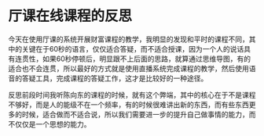 # 厅课在线课程的反思

今天在使用厅课的系统开展财富课程的教学，我明显的发现和平时的课程不同，其中的关键在于60秒的语言，仅仅适合答疑，而不适合授课，因为一个人的说话具有连贯性，如果60秒停顿后，明显跟不上后面的思路，就算通过思维导图，有的适合也不会连贯，所以最好的方式就是使用直播系统完成课程的教学，然后使用语音的答疑工具，完成课程的答疑工作，这才是比较好的一种途径。

反思前段时间我听陈向东的课程的时候，就有这个弊端，其中的核心在于不是课程不够好，而是人的能级不在一个频率，有的时候很难讲出新的东西，而有些东西更多的时候，适合做而不适合说，所以我们需要进一步的提升自己做事情的能力，而不仅仅是一个思想的能力。
